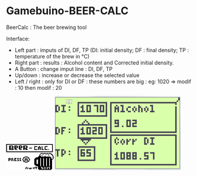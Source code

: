 # Gamebuino-BEER-CALC
BeerCalc : The beer brewing tool

Interface:
- Left part : imputs of DI, DF, TP (DI: initial density; DF : final density; TP : temperature of the brew in °C)
- Right part : results : Alcohol content and Corrected initial density.
- A Button : change imput line : DI, DF, TP
- Up/down : increase or decrease the selected value
- Left / right : only for DI or DF : these numbers are big : eg: 1020 => modif : 10 then modif : 20

![](https://github.com/Awot83/Gamebuino-BEER-CALC/blob/master/logoB.png?raw=true)
![](https://github.com/Awot83/Gamebuino-BEER-CALC/blob/master/beerCalc2.png?raw=true)
